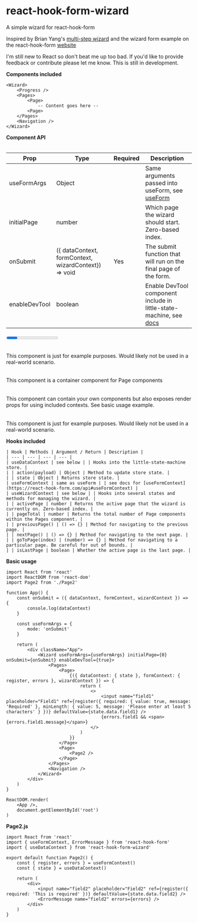 # react-hook-form-wizard

A simple wizard for react-hook-form

Inspired by Brian Yang's [multi-step wizard](https://github.com/brianyang/react-hooks-multi-step-wizard) and the wizard form example on the react-hook-form [website](https://react-hook-form.com/advanced-usage#WizardFormFunnel)

I'm still new to React so don't beat me up too bad.
If you'd like to provide feedback or contribute please let me know.
This is still in development.

**Components included**

```
<Wizard>
    <Progress />
    <Pages>
        <Page>
            -- Content goes here --
        <Page>
    </Pages>
    <Navigation />
</Wizard>
```

**Component API**

###### <Wizard>

| Prop          | Type                                                 | Required | Description                                                                                                                         |
| ------------- | ---------------------------------------------------- | -------- | ----------------------------------------------------------------------------------------------------------------------------------- |
| useFormArgs   | Object                                               |          | Same arguments passed into useForm, see [useForm](https://react-hook-form.com/api#useForm)                                          |
| initialPage   | number                                               |          | Which page the wizard should start. Zero-based index.                                                                               |
| onSubmit      | ({ dataContext, formContext, wizardContext}) => void | Yes      | The submit function that will run on the final page of the form.                                                                    |
| enableDevTool | boolean                                              |          | Enable DevTool component include in little-state-machine, see [docs](https://github.com/bluebill1049/little-state-machine#-example) |

###### <Progress>

This component is just for example purposes. Would likely not be used in a real-world scenario.

###### <Pages>

This component is a container component for Page components

###### <Page>

This component can contain your own components but also exposes render props for using included contexts. See basic usage example.

###### <Navigation>

This component is just for example purposes. Would likely not be used in a real-world scenario.

**Hooks included**

```
| Hook | Methods | Argument / Return | Description |
| --- | --- | --- | --- |
| useDataContext | see below | | Hooks into the little-state-machine store. |
| | action(payload) | Object | Method to update store state. |
| | state | Object | Returns store state. |
| useFormContext | same as useForm | | see docs for [useFormContext](https://react-hook-form.com/api#useFormContext) |
| useWizardContext | see below | | Hooks into several states and methods for managing the wizard. |
| | activePage | number | Returns the active page that the wizard is currently on. Zero-based index. |
| | pageTotal | number | Returns the total number of Page components within the Pages component. |
| | previousPage() | () => {} | Method for navigating to the previous page. |
| | nextPage() | () => {} | Method for navigating to the next page. |
| | goToPage(index) | (number) => {} | Method for navigating to a particular page. Be careful for out of bounds. |
| | isLastPage | boolean | Whether the active page is the last page. |
```

**Basic usage**

```
import React from 'react'
import ReactDOM from 'react-dom'
import Page2 from './Page2'

function App() {
    const onSubmit = ({ dataContext, formContext, wizardContext }) => {
        console.log(dataContext)
    }

    const useFormArgs = {
        mode: 'onSubmit'
    }

    return (
        <div className="App">
            <Wizard useFormArgs={useFormArgs} initialPage={0} onSubmit={onSubmit} enableDevTool={true}>
                <Pages>
                    <Page>
                        {({ dataContext: { state }, formContext: { register, errors }, wizardContext }) => {
                            return (
                                <>
                                    <input name="field1" placeholder="Field1" ref={register({ required: { value: true, message: 'Required' }, minLength: { value: 5, message: 'Please enter at least 5 characters' } })} defaultValue={state.data.field1} />
                                    {errors.field1 && <span>{errors.field1.message}</span>}
                                </>
                            )
                        }}
                    </Page>
                    <Page>
                        <Page2 />
                    </Page>
                </Pages>
                <Navigation />
            </Wizard>
        </div>
    )
}

ReactDOM.render(
    <App />,
    document.getElementById('root')
)

```

**Page2.js**

```
import React from 'react'
import { useFormContext, ErrorMessage } from 'react-hook-form'
import { useDataContext } from 'react-hook-form-wizard'

export default function Page2() {
    const { register, errors } = useFormContext()
    const { state } = useDataContext()

    return (
        <div>
            <input name="field2" placeholder="Field2" ref={register({ required: 'This is required' })} defaultValue={state.data.field2} />
            <ErrorMessage name="field2" errors={errors} />
        </div>
    )
}
```
